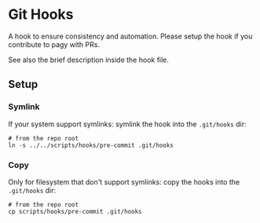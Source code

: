 # Git Hooks

A hook to ensure consistency and automation. Please setup the hook if you contribute to pagy with PRs. 

See also the brief description inside the hook file.

## Setup

### Symlink

If your system support symlinks: symlink the hook into the `.git/hooks` dir:

```shell
# from the repo root
ln -s ../../scripts/hooks/pre-commit .git/hooks 
```

### Copy

Only for filesystem that don't support symlinks: copy the hooks into the `.git/hooks` dir:

```shell
# from the repo root
cp scripts/hooks/pre-commit .git/hooks 
```
